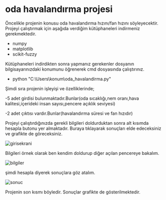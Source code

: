 # oda havalandırma projesi
 Öncelikle projenin konusu oda havalandırma hızını/fan hızını söyleyecektir.
 Projeyi çalıştırmak için aşağıda verdiğim kütüphaneleri indirmeniz gerekmektedir.
* numpy
* matplotlib
* scikit-fuzzy

Kütüphaneleri indirdikten sonra yapmanız gerekenler dosyanın bilgisayarınızdaki konumunu öğrenerek cmd dosyasında çalıştırınız.

* python "C:\Users\konum\oda_havalandirma.py"

Şimdi sıra projenin işleyişi ve özelliklerinde; 

-5 adet girdisi bulunmaktadır.Bunlar(oda sıcaklığı,nem oranı,hava kalitesi,içerideki insan sayısı,pencere açıklık seviyesi) 

-2 adet çıktısı vardır.Bunlar(havalandırma süresi ve fan hızıdır)

Projeyi çalıştırdığınızda gerekli bilgileri doldurduktan sonra alt kısımda hesapla butonu yer almaktadır. Buraya tıklayarak sonuçları elde edeceksiniz ve grafikte de göreceksiniz.

![girisekrani](https://github.com/user-attachments/assets/9a65935d-7002-47c1-8aa0-1f097fe9dc21)

Bilgileri örnek olarak ben kendim doldurup diğer açılan pencereye bakalım.

![bilgiler](https://github.com/user-attachments/assets/9b8ac448-41d4-41de-86ec-e0f27999144d)

şimdi hesapla diyerek sonuçlara göz atalım.

![sonuc](https://github.com/user-attachments/assets/61b12190-465f-4590-b550-1a68626da56d)

Projenin son kısmı böyledir. Sonuçlar grafikte de gösterilmektedir.




